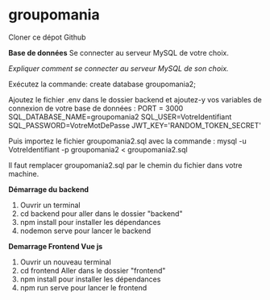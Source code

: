 # groupomania
Cloner ce dépot Github

**Base de données**
Se connecter au serveur MySQL de votre choix. 

*Expliquer comment se connecter au serveur MySQL de son choix.*

Exécutez la commande: 
create database groupomania2; 

Ajoutez le fichier .env dans le dossier backend et ajoutez-y vos variables de connexion de votre base de données :
PORT = 3000
SQL_DATABASE_NAME=groupomania2
SQL_USER=VotreIdentifiant
SQL_PASSWORD=VotreMotDePasse
JWT_KEY='RANDOM_TOKEN_SECRET'

Puis importez le fichier groupomania2.sql avec la commande :
mysql -u VotreIdentifiant -p groupomania2 < groupomania2.sql

Il faut remplacer groupomania2.sql par le chemin du fichier dans votre machine.

**Démarrage du backend**
1. Ouvrir un terminal
2. cd backend pour aller dans le dossier "backend"
3. npm install pour installer les dépendances
4. nodemon serve pour lancer le backend

**Demarrage Frontend Vue js**
1. Ouvrir un nouveau terminal
2. cd frontend  Aller dans le dossier "frontend"
3. npm install  pour installer les dépendances
4. npm run serve pour lancer le frontend 
